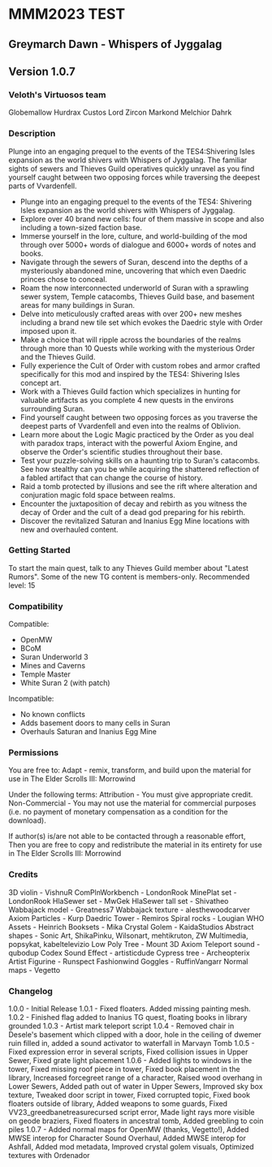 # MMM2023 TEST
## Greymarch Dawn - Whispers of Jyggalag
## Version 1.0.7

### Veloth's Virtuosos team
Globemallow
Hurdrax Custos
Lord Zircon
Markond
Melchior Dahrk

### Description
Plunge into an engaging prequel to the events of the TES4:Shivering Isles expansion as the world shivers with Whispers of Jyggalag. The familiar sights of sewers and Thieves Guild operatives quickly unravel as you find yourself caught between two opposing forces while traversing the deepest parts of Vvardenfell.

* Plunge into an engaging prequel to the events of the TES4: Shivering Isles expansion as the world shivers with Whispers of Jyggalag.
* Explore over 40 brand new cells: four of them massive in scope and also including a town-sized faction base.
* Immerse yourself in the lore, culture, and world-building of the mod through over 5000+ words of dialogue and 6000+ words of notes and books.
* Navigate through the sewers of Suran, descend into the depths of a mysteriously abandoned mine, uncovering that which even Daedric princes chose to conceal.
* Roam the now interconnected underworld of Suran with a sprawling sewer system, Temple catacombs, Thieves Guild base, and basement areas for many buildings in Suran.
* Delve into meticulously crafted areas with over 200+ new meshes including a brand new tile set which evokes the Daedric style with Order imposed upon it.
* Make a choice that will ripple across the boundaries of the realms through more than 10 Quests while working with the mysterious Order and the Thieves Guild.
* Fully experience the Cult of Order with custom robes and armor crafted specifically for this mod and inspired by the TES4: Shivering Isles concept art.
* Work with a Thieves Guild faction which specializes in hunting for valuable artifacts as you complete 4 new quests in the environs surrounding Suran.
* Find yourself caught between two opposing forces as you traverse the deepest parts of Vvardenfell and even into the realms of Oblivion.
* Learn more about the Logic Magic practiced by the Order as you deal with paradox traps, interact with the powerful Axiom Engine, and observe the Order's scientific studies throughout their base.
* Test your puzzle-solving skills on a haunting trip to Suran's catacombs. See how stealthy can you be while acquiring the shattered reflection of a fabled artifact that can change the course of history.
* Raid a tomb protected by illusions and see the rift where alteration and conjuration magic fold space between realms.
* Encounter the juxtaposition of decay and rebirth as you witness the decay of Order and the cult of a dead god preparing for his rebirth.
* Discover the revitalized Saturan and Inanius Egg Mine locations with new and overhauled content.

### Getting Started
To start the main quest, talk to any Thieves Guild member about "Latest Rumors". Some of the new TG content is members-only.
Recommended level: 15

### Compatibility
Compatible:
* OpenMW
* BCoM
* Suran Underworld 3
* Mines and Caverns
* Temple Master
* White Suran 2 (with patch)

Incompatible:
* No known conflicts
* Adds basement doors to many cells in Suran
* Overhauls Saturan and Inanius Egg Mine

### Permissions
You are free to:
Adapt - remix, transform, and build upon the material for use in The Elder Scrolls III: Morrowind

Under the following terms:
Attribution - You must give appropriate credit.
Non-Commercial - You may not use the material for commercial purposes (i.e. no payment of monetary compensation as a condition for the download).

If author(s) is/are not able to be contacted through a reasonable effort,
Then you are free to copy and redistribute the material in its entirety for use in The Elder Scrolls III: Morrowind

### Credits
3D violin - VishnuR
ComPlnWorkbench - LondonRook
MinePlat set - LondonRook
HlaSewer set - MwGek
HlaSewer tall set - Shivatheo
Wabbajack model - Greatness7
Wabbajack texture - alesthewoodcarver
Axiom Particles - Kurp
Daedric Tower - Remiros
Spiral rocks - Lougian
WHO Assets - Heinrich
Booksets - Mika
Crystal Golem - KaidaStudios
Abstract shapes - Sonic Art, ShikaPinku, Wilsonart, mehtikruton, ZW Multimedia, popsykat, kabeltelevizio
Low Poly Tree - Mount 3D
Axiom Teleport sound - qubodup
Codex Sound Effect - artisticdude
Cypress tree - Archeopterix
Artist Figurine - Runspect
Fashionwind Goggles - RuffinVangarr
Normal maps - Vegetto

### Changelog
1.0.0 - Initial Release
1.0.1 - Fixed floaters. Added missing painting mesh.
1.0.2 - Finished flag added to Inanius TG quest, floating books in library grounded
1.0.3 - Artist mark teleport script
1.0.4 - Removed chair in Desele's basement which clipped with a door, hole in the ceiling of dwemer ruin filled in, added a sound activator to waterfall in Marvayn Tomb
1.0.5 - Fixed expression error in several scripts, Fixed collision issues in Upper Sewer, Fixed grate light placement
1.0.6 - Added lights to windows in the tower, Fixed missing roof piece in tower, Fixed book placement in the library, Increased forcegreet range of a character, Raised wood overhang in Lower Sewers, Added path out of water in Upper Sewers, Improved sky box texture, Tweaked door script in tower, Fixed corrupted topic, Fixed book floaters outside of library, Added weapons to some guards, Fixed VV23_greedbanetreasurecursed script error, Made light rays more visible on geode braziers, Fixed floaters in ancestral tomb, Added greebling to coin piles
1.0.7 - Added normal maps for OpenMW (thanks, Vegetto!), Added MWSE interop for Character Sound Overhaul, Added MWSE interop for Ashfall, Added mod metadata, Improved crystal golem visuals, Optimized textures with Ordenador